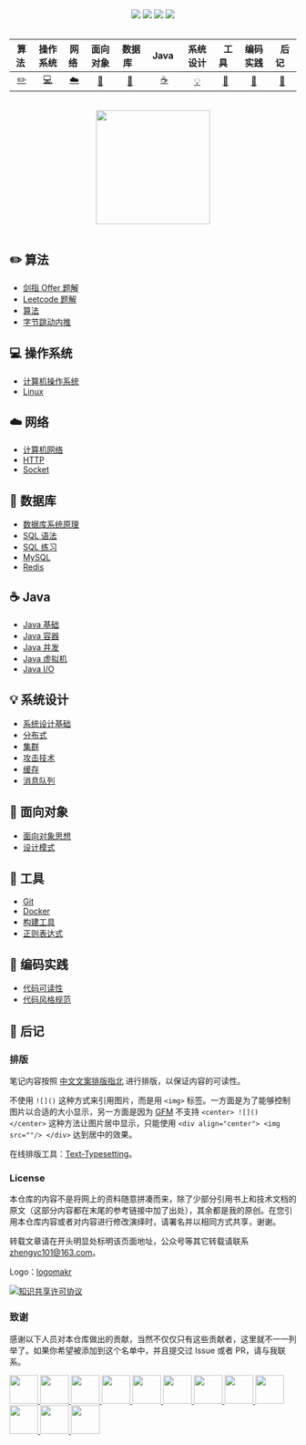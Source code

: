 <div align="center">
    <a href="https://www.cyc2018.xyz"> <img src="https://badgen.net/badge/CyC/%E5%9C%A8%E7%BA%BF%E9%98%85%E8%AF%BB?icon=sourcegraph&color=4ab8a1"></a>
    <a href="https://gitstar-ranking.com/repositories"> <img src="https://badgen.net/badge/Rank/13?icon=github&color=4ab8a1"></a>
    <a href="https://github.com/arungoooo112/CS-Notes"> <img src="https://badgen.net/github/stars/CyC2018/CS-Notes?icon=github&color=4ab8a1"></a>
    <a href="https://github.com/arungoooo112/CS-Notes"> <img src="https://badgen.net/github/forks/CyC2018/CS-Notes?icon=github&color=4ab8a1"></a>
    <!-- <a href="assets/download.md"> <img src="https://badgen.net/badge/OvO/%E7%A6%BB%E7%BA%BF%E4%B8%8B%E8%BD%BD?icon=telegram&color=4ab8a1"></a> -->
    <!-- <a href="assets/download.md"> <img src="https://badgen.net/badge/%e5%85%ac%e4%bc%97%e5%8f%b7/CyC2018?icon=rss&color=4ab8a1"></a> -->
</div>
<br>

| 算法&nbsp; | 操作系统 | 网络&nbsp;|面向对象| &nbsp;数据库&nbsp;&nbsp;|&nbsp;Java&nbsp;&nbsp;|系统设计| &nbsp;&nbsp;工具&nbsp;&nbsp; |编码实践| &nbsp;&nbsp;后记&nbsp;&nbsp; |
| :---: | :----: | :---: | :----: | :----: | :----: | :----: | :----: | :----: | :----: |
| [:pencil2:](#pencil2-算法) | [:computer:](#computer-操作系统) | [:cloud:](#cloud-网络) | [:art:](#art-面向对象) | [:floppy_disk:](#floppy_disk-数据库) |[:coffee:](#coffee-java)| [:bulb:](#bulb-系统设计) |[:wrench:](#wrench-工具)| [:watermelon:](#watermelon-编码实践) |[:memo:](#memo-后记)|

<br>

<div align="center">
    <img src="https://cs-notes-1256109796.cos.ap-guangzhou.myqcloud.com/githubio/LogoMakr_0zpEzN.png" width="200px">
</div>

<br>

## :pencil2: 算法

- [剑指 Offer 题解](https://github.com/arungoooo112/CS-Notes/blob/master/notes/剑指%20Offer%20题解%20-%20目录.md)
- [Leetcode 题解](https://github.com/arungoooo112/CS-Notes/blob/master/notes/Leetcode%20题解%20-%20目录.md)
- [算法](https://github.com/arungoooo112/CS-Notes/blob/master/notes/算法%20-%20目录.md)
- [字节跳动内推](assets/内推.md)

## :computer: 操作系统

- [计算机操作系统](https://github.com/arungoooo112/CS-Notes/blob/master/notes/计算机操作系统%20-%20目录.md)
- [Linux](https://github.com/arungoooo112/CS-Notes/blob/master/notes/Linux.md)

## :cloud: 网络 

- [计算机网络](https://github.com/arungoooo112/CS-Notes/blob/master/notes/计算机网络%20-%20目录.md)
- [HTTP](https://github.com/arungoooo112/CS-Notes/blob/master/notes/HTTP.md)
- [Socket](https://github.com/arungoooo112/CS-Notes/blob/master/notes/Socket.md)

## :floppy_disk: 数据库

- [数据库系统原理](https://github.com/arungoooo112/CS-Notes/blob/master/notes/数据库系统原理.md)
- [SQL 语法](https://github.com/arungoooo112/CS-Notes/blob/master/notes/SQL%20语法.md)
- [SQL 练习](https://github.com/arungoooo112/CS-Notes/blob/master/notes/SQL%20练习.md)
- [MySQL](https://github.com/arungoooo112/CS-Notes/blob/master/notes/MySQL.md)
- [Redis](https://github.com/arungoooo112/CS-Notes/blob/master/notes/Redis.md)

## :coffee: Java

- [Java 基础](https://github.com/arungoooo112/CS-Notes/blob/master/notes/Java%20基础.md)
- [Java 容器](https://github.com/arungoooo112/CS-Notes/blob/master/notes/Java%20容器.md)
- [Java 并发](https://github.com/arungoooo112/CS-Notes/blob/master/notes/Java%20并发.md)
- [Java 虚拟机](https://github.com/arungoooo112/CS-Notes/blob/master/notes/Java%20虚拟机.md)
- [Java I/O](https://github.com/arungoooo112/CS-Notes/blob/master/notes/Java%20IO.md)

## :bulb: 系统设计

- [系统设计基础](https://github.com/arungoooo112/CS-Notes/blob/master/notes/系统设计基础.md)
- [分布式](https://github.com/arungoooo112/CS-Notes/blob/master/notes/分布式.md)
- [集群](https://github.com/arungoooo112/CS-Notes/blob/master/notes/集群.md)
- [攻击技术](https://github.com/arungoooo112/CS-Notes/blob/master/notes/攻击技术.md)
- [缓存](https://github.com/arungoooo112/CS-Notes/blob/master/notes/缓存.md)
- [消息队列](https://github.com/arungoooo112/CS-Notes/blob/master/notes/消息队列.md)

## :art: 面向对象

- [面向对象思想](https://github.com/arungoooo112/CS-Notes/blob/master/notes/面向对象思想.md)
- [设计模式](https://github.com/arungoooo112/CS-Notes/blob/master/notes/设计模式%20-%20目录.md)

## :wrench: 工具 

- [Git](https://github.com/arungoooo112/CS-Notes/blob/master/notes/Git.md)
- [Docker](https://github.com/arungoooo112/CS-Notes/blob/master/notes/Docker.md)
- [构建工具](https://github.com/arungoooo112/CS-Notes/blob/master/notes/构建工具.md)
- [正则表达式](https://github.com/arungoooo112/CS-Notes/blob/master/notes/正则表达式.md)

## :watermelon: 编码实践 

- [代码可读性](https://github.com/arungoooo112/CS-Notes/blob/master/notes/代码可读性.md)
- [代码风格规范](https://github.com/arungoooo112/CS-Notes/blob/master/notes/代码风格规范.md)

## :memo: 后记

### 排版

笔记内容按照 [中文文案排版指北](https://github.com/sparanoid/chinese-copywriting-guidelines/blob/master/README.zh-CN.md) 进行排版，以保证内容的可读性。

不使用 `![]()` 这种方式来引用图片，而是用 `<img>` 标签。一方面是为了能够控制图片以合适的大小显示，另一方面是因为 [GFM](https://github.github.com/gfm/) 不支持 `<center> ![]() </center>` 这种方法让图片居中显示，只能使用 `<div align="center"> <img src=""/> </div>` 达到居中的效果。

在线排版工具：[Text-Typesetting](https://github.com/CyC2018/Text-Typesetting)。

### License

本仓库的内容不是将网上的资料随意拼凑而来，除了少部分引用书上和技术文档的原文（这部分内容都在末尾的参考链接中加了出处），其余都是我的原创。在您引用本仓库内容或者对内容进行修改演绎时，请署名并以相同方式共享，谢谢。

转载文章请在开头明显处标明该页面地址，公众号等其它转载请联系 zhengyc101@163.com。

Logo：[logomakr](https://logomakr.com/)

<a rel="license" href="http://creativecommons.org/licenses/by-nc-sa/4.0/"><img alt="知识共享许可协议" style="border-width:0" src="https://i.creativecommons.org/l/by-nc-sa/4.0/88x31.png" /></a>

### 致谢

感谢以下人员对本仓库做出的贡献，当然不仅仅只有这些贡献者，这里就不一一列举了。如果你希望被添加到这个名单中，并且提交过 Issue 或者 PR，请与我联系。

<a href="https://github.com/linw7">
    <img src="https://avatars3.githubusercontent.com/u/21679154?s=400&v=4" width="50px">
</a> 
<a href="https://github.com/g10guang">
    <img src="https://avatars1.githubusercontent.com/u/18458140?s=400&v=4" width="50px">
</a>
<a href="https://github.com/Sctwang">
    <img src="https://avatars3.githubusercontent.com/u/33345444?s=400&v=4" width="50px">
</a> 
<a href="https://github.com/ResolveWang">
    <img src="https://avatars1.githubusercontent.com/u/8018776?s=400&v=4" width="50px">
</a>
<a href="https://github.com/crossoverJie">
    <img src="https://avatars1.githubusercontent.com/u/15684156?s=400&v=4" width="50px">
</a> 
<a href="https://github.com/jy03078584">
    <img src="https://avatars2.githubusercontent.com/u/7719370?s=400&v=4" width="50px">
</a>
<a href="https://github.com/kwongtailau">
    <img src="https://avatars0.githubusercontent.com/u/22954582?s=400&v=4" width="50px">
</a>
<a href="https://github.com/xiangflight">
    <img src="https://avatars2.githubusercontent.com/u/10072416?s=400&v=4" width="50px">
</a>
<a href="https://github.com/mafulong">
    <img src="https://avatars1.githubusercontent.com/u/24795000?s=400&v=4" width="50px">
</a>
<a href="https://github.com/yanglbme">
    <img src="https://avatars1.githubusercontent.com/u/21008209?s=400&v=4" width="50px">
</a>
<a href="https://github.com/OOCZC">
    <img src="https://avatars1.githubusercontent.com/u/11623828?s=400&v=4" width="50px">
</a>
<a href="https://github.com/5renyuebing">
    <img src="https://avatars1.githubusercontent.com/u/32872430?s=400&v=4" width="50px">
</a>
